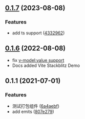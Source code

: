 ## [0.1.7](https://github.com/bazingaedward/monaco-editor-vue3/compare/v0.1.6...v0.1.7) (2023-08-08)


### Features

* add ts support ([4332962](https://github.com/bazingaedward/monaco-editor-vue3/commit/433296250f1223da388450fcfe7f53030f3c9c08))



## [0.1.6](https://github.com/bazingaedward/monaco-editor-vue3/compare/v0.1.4...v0.1.6) (2022-08-08)

- fix [v-model:value support](https://github.com/bazingaedward/monaco-editor-vue3/issues/5)
- Docs added Vite Stackblitz Demo

## 0.1.1 (2021-07-01)

### Features

- 测试打包组件 ([6a4aebf](https://github.com/bazingaedward/monaco-editor-vue3/commit/6a4aebfcc28d8878a3aa001eab5930e9610724f2))
- add emits ([807e279](https://github.com/bazingaedward/monaco-editor-vue3/commit/807e279f4fa22471c15123f2b37e4980845b33ea))
